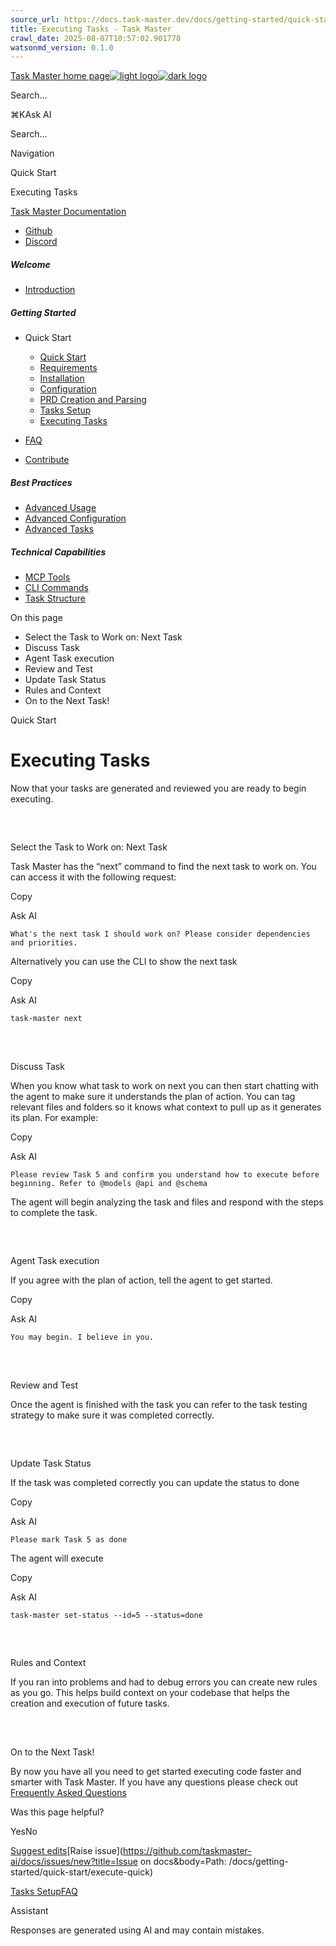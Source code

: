 ```yaml
---
source_url: https://docs.task-master.dev/docs/getting-started/quick-start/execute-quick#review-and-test
title: Executing Tasks - Task Master
crawl_date: 2025-08-07T10:57:02.901778
watsonmd_version: 0.1.0
---
```


[Task Master home page![light logo](https://mintlify.s3.us-west-1.amazonaws.com/taskmaster-49ce32d5/logo/task-master-logo.png)![dark logo](https://mintlify.s3.us-west-1.amazonaws.com/taskmaster-49ce32d5/logo/task-master-logo.png)](/)

Search...

⌘KAsk AI

Search...

Navigation

Quick Start

Executing Tasks

[Task Master Documentation](/docs/introduction)

* [Github](https://github.com/eyaltoledano/claude-task-master)
* [Discord](https://discord.gg/fWJkU7rf)

##### Welcome

  * [Introduction](/docs/introduction)



##### Getting Started

  * Quick Start

    * [Quick Start](/docs/getting-started/quick-start/quick-start)
    * [Requirements](/docs/getting-started/quick-start/requirements)
    * [Installation](/docs/getting-started/quick-start/installation)
    * [Configuration](/docs/getting-started/quick-start/configuration-quick)
    * [PRD Creation and Parsing](/docs/getting-started/quick-start/prd-quick)
    * [Tasks Setup](/docs/getting-started/quick-start/tasks-quick)
    * [Executing Tasks](/docs/getting-started/quick-start/execute-quick)
  * [FAQ](/docs/getting-started/faq)
  * [Contribute](/docs/getting-started/contribute)



##### Best Practices

  * [Advanced Usage](/docs/best-practices)
  * [Advanced Configuration](/docs/best-practices/configuration-advanced)
  * [Advanced Tasks](/docs/best-practices/advanced-tasks)



##### Technical Capabilities

  * [MCP Tools](/docs/capabilities/mcp)
  * [CLI Commands](/docs/capabilities/cli-root-commands)
  * [Task Structure](/docs/capabilities/task-structure)



On this page

  * Select the Task to Work on: Next Task
  * Discuss Task
  * Agent Task execution
  * Review and Test
  * Update Task Status
  * Rules and Context
  * On to the Next Task!



Quick Start

# Executing Tasks

Now that your tasks are generated and reviewed you are ready to begin executing.

## 

​

Select the Task to Work on: Next Task

Task Master has the “next” command to find the next task to work on. You can access it with the following request:

Copy

Ask AI
    
    
    What's the next task I should work on? Please consider dependencies and priorities.
    

Alternatively you can use the CLI to show the next task

Copy

Ask AI
    
    
    task-master next
    

## 

​

Discuss Task

When you know what task to work on next you can then start chatting with the agent to make sure it understands the plan of action. You can tag relevant files and folders so it knows what context to pull up as it generates its plan. For example:

Copy

Ask AI
    
    
    Please review Task 5 and confirm you understand how to execute before beginning. Refer to @models @api and @schema 
    

The agent will begin analyzing the task and files and respond with the steps to complete the task.

## 

​

Agent Task execution

If you agree with the plan of action, tell the agent to get started.

Copy

Ask AI
    
    
    You may begin. I believe in you.
    

## 

​

Review and Test

Once the agent is finished with the task you can refer to the task testing strategy to make sure it was completed correctly.

## 

​

Update Task Status

If the task was completed correctly you can update the status to done

Copy

Ask AI
    
    
    Please mark Task 5 as done
    

The agent will execute

Copy

Ask AI
    
    
    task-master set-status --id=5 --status=done
    

## 

​

Rules and Context

If you ran into problems and had to debug errors you can create new rules as you go. This helps build context on your codebase that helps the creation and execution of future tasks.

## 

​

On to the Next Task!

By now you have all you need to get started executing code faster and smarter with Task Master. If you have any questions please check out [Frequently Asked Questions](/docs/getting-started/faq)

Was this page helpful?

YesNo

[Suggest edits](https://github.com/taskmaster-ai/docs/edit/main/docs/getting-started/quick-start/execute-quick.mdx)[Raise issue](https://github.com/taskmaster-ai/docs/issues/new?title=Issue on docs&body=Path: /docs/getting-started/quick-start/execute-quick)

[Tasks Setup](/docs/getting-started/quick-start/tasks-quick)[FAQ](/docs/getting-started/faq)

Assistant

Responses are generated using AI and may contain mistakes.